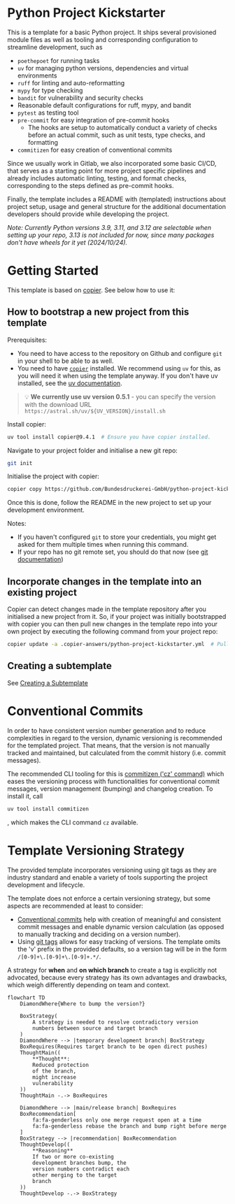 # Python Project Kickstarter

This is a template for a basic Python project. It ships several provisioned module files
as well as tooling and corresponding configuration to streamline development, such as 

* `poethepoet` for running tasks 
* `uv` for managing python versions, dependencies and virtual environments 
* `ruff` for linting and auto-reformatting 
* `mypy` for type checking 
* `bandit` for vulnerability and security checks 
* Reasonable default configurations for ruff, mypy, and bandit
* `pytest` as testing tool 
* `pre-commit` for easy integration of pre-commit hooks 
  * The hooks are setup to automatically conduct a variety of checks before an actual
    commit, such as unit tests, type checks, and formatting 
* `commitizen` for easy creation of conventional commits 
 
Since we usually work in Gitlab, we also incorporated some basic CI/CD, that serves as a
starting point for more project specific pipelines and already includes automatic
linting, testing, and format checks, corresponding to the steps defined as pre-commit
hooks.

Finally, the template includes a README with (templated) instructions about project
setup, usage and general structure for the additional documentation developers should
provide while developing the project. 


_Note: Currently Python versions 3.9, 3.11, and 3.12 are selectable when 
setting up your repo, 3.13 is not included for now, since many packages don't 
have wheels for it yet (2024/10/24)._ 

# Getting Started

This template is based on [copier](https://copier.readthedocs.io/en/stable/). See below how to use it:

## How to bootstrap a new project from this template

Prerequisites:
- You need to have access to the repository on Github and 
configure `git` in your shell to be able to as well.
- You need to have [`copier`](https://copier.readthedocs.io/en/stable/#installation) installed. We recommend using `uv` for this, 
  as you will need it when using the template anyway. If you don't have uv installed, see the [uv documentation](https://docs.astral.sh/uv/getting-started/installation/).
> 💡 **We currently use uv version 0.5.1** - you can specify the version with
> the download URL `https://astral.sh/uv/${UV_VERSION}/install.sh`

Install copier:
```bash
uv tool install copier@9.4.1  # Ensure you have copier installed.
```

Navigate to your project folder and initialise a new git repo:
```bash
git init
```

Initialise the project with copier:
```bash
copier copy https://github.com/Bundesdruckerei-GmbH/python-project-kickstarter.git .
```
Once this is done, follow the README in the new project to set up your 
development environment.

Notes: 
- If you haven't configured `git` to store your credentials, you might get
asked for them multiple times when running this command.
- If your repo has no git remote set, you should do that now (see [git 
  documentation](https://git-scm.com/docs/git-remote))


## Incorporate changes in the template into an existing project

Copier can detect changes made in the template repository after you
initialised a new project from it. So, if your project was initially
bootstrapped with copier you can then pull new changes in the template
repo into your own project by executing the following command from your
project repo:


```bash
copier update -a .copier-answers/python-project-kickstarter.yml  # Pull new changes.
```

## Creating a subtemplate

See [Creating a Subtemplate](./docs/sub-template.md)


# Conventional Commits

In order to have consistent version number generation and to reduce complexities in
regard to the version, dynamic versioning is recommended for the templated project. That 
means, that the version is not manually tracked and maintained, but calculated from the
commit history (i.e. commit messages).

The recommended CLI tooling for this is
[commitizen ('cz' command)](https://commitizen-tools.github.io/commitizen/) which eases
the versioning process with functionalities for conventional commit messages, version
management (bumping) and changelog creation. To install it, call
```bash
uv tool install commitizen
```
, which makes the CLI command `cz` available.


# Template Versioning Strategy

The provided template incorporates versioning using git tags as they are industry
standard and enable a variety of  tools supporting the project development and
lifecycle.

The template does not enforce a certain versioning strategy, but some aspects are
recommended at least to consider:

* [Conventional commits](https://www.conventionalcommits.org) help with creation of
  meaningful and consistent commit messages and enable dynamic version calculation (as
  opposed to manually tracking and deciding on a version number).
* Using [git tags](https://git-scm.com/book/en/v2/Git-Basics-Tagging) allows for easy
  tracking of versions. The template omits the 'v' prefix in the provided defaults, so a
  version tag will be in the form `/[0-9]+\.[0-9]+\.[0-9]+.*/`.

A strategy for **when** and **on which branch** to create a tag is explicitly not
advocated, because every strategy has its own advantages and drawbacks, which weigh
differently depending on team and context.

```mermaid
flowchart TD
    DiamondWhere{Where to bump the version?}
    
    BoxStrategy(
        A strategy is needed to resolve contradictory version
        numbers between source and target branch
    )
    DiamondWhere --> |temporary development branch| BoxStrategy
    BoxRequires(Requires target branch to be open direct pushes)
    ThoughtMain((
        **Thought**:
        Reduced protection 
        of the branch, 
        might increase 
        vulnerability
    ))
    ThoughtMain -.-> BoxRequires
    
    DiamondWhere --> |main/release branch| BoxRequires
    BoxRecommendation[
        fa:fa-genderless only one merge request open at a time
        fa:fa-genderless rebase the branch and bump right before merge
    ]
    BoxStrategy --> |recommendation| BoxRecommendation
    ThoughtDevelop((
        **Reasoning**
        If two or more co-existing
        development branches bump, the 
        version numbers contradict each 
        other merging to the target 
        branch
    ))
    ThoughtDevelop -.-> BoxStrategy
```